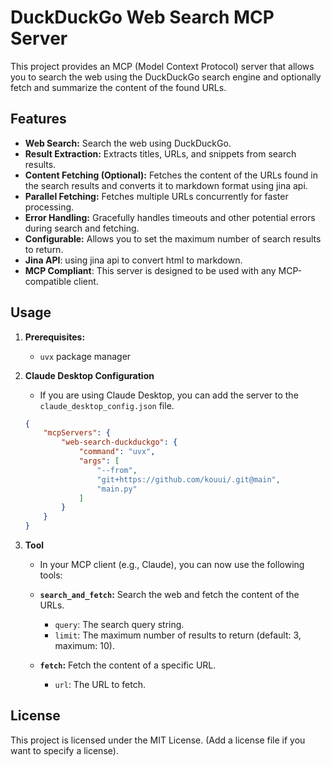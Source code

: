 # DuckDuckGo Web Search MCP Server

This project provides an MCP (Model Context Protocol) server that allows you to search the web using the DuckDuckGo search engine and optionally fetch and summarize the content of the found URLs.

## Features

*   **Web Search:** Search the web using DuckDuckGo.
*   **Result Extraction:** Extracts titles, URLs, and snippets from search results.
*   **Content Fetching (Optional):** Fetches the content of the URLs found in the search results and converts it to markdown format using jina api.
*   **Parallel Fetching:** Fetches multiple URLs concurrently for faster processing.
*   **Error Handling:** Gracefully handles timeouts and other potential errors during search and fetching.
*   **Configurable:** Allows you to set the maximum number of search results to return.
* **Jina API**: using jina api to convert html to markdown.
* **MCP Compliant**: This server is designed to be used with any MCP-compatible client.

## Usage

1.  **Prerequisites:**
    *   `uvx` package manager


2. **Claude Desktop Configuration**
    * If you are using Claude Desktop, you can add the server to the `claude_desktop_config.json` file.
    ```json
    {
        "mcpServers": {
            "web-search-duckduckgo": {
                "command": "uvx",
                "args": [
                    "--from",
                    "git+https://github.com/kouui/.git@main",
                    "main.py"
                ]
            }
        }
    }
    ```

3. **Tool**
    *   In your MCP client (e.g., Claude), you can now use the following tools:

    *   **`search_and_fetch`:** Search the web and fetch the content of the URLs.

        *   `query`: The search query string.
        *   `limit`: The maximum number of results to return (default: 3, maximum: 10).


    *   **`fetch`:** Fetch the content of a specific URL.

        *   `url`: The URL to fetch.


## License

This project is licensed under the MIT License. (Add a license file if you want to specify a license).
